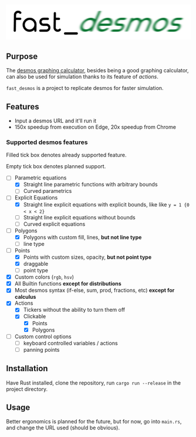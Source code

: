 ![logo](logo.png)

## Purpose

The [desmos graphing calculator](https://www.desmos.com/), besides being a good graphing calculator, can also be used
for simulation thanks to its feature of *actions*.

`fast_desmos` is a project to replicate desmos for faster simulation.

## Features

- Input a desmos URL and it'll run it
- 150x speedup from execution on Edge, 20x speedup from Chrome

### Supported desmos features

Filled tick box denotes already supported feature.

Empty tick box denotes planned support.

- [ ] Parametric equations
    - [x] Straight line parametric functions with arbitrary bounds
    - [ ] Curved parametrics
- [ ] Explicit Equations
    - [x] Straight line explicit equations with explicit bounds, like like `y = 1 {0 < x < 2}`
    - [ ] Straight line explicit equations without bounds
    - [ ] Curved explicit equations
- [ ] Polygons
    - [x] Polygons with custom fill, lines, **but not line type**
    - [ ] line type
- [ ] Points
    - [x] Points with custom sizes, opacity, **but not point type**
    - [x] draggable
    - [ ] point type
- [x] Custom colors (`rgb`, `hsv`)
- [x] All Builtin functions **except for distributions**
- [x] Most desmos syntax (if-else, sum, prod, fractions, etc) **except for calculus**
- [x] Actions
    - [x] Tickers without the ability to turn them off
    - [x] Clickable
        - [x] Points
        - [x] Polygons
- [ ] Custom control options
    - [ ] keyboard controlled variables / actions
    - [ ] panning points

## Installation

Have Rust installed, clone the repository, run `cargo run --release` in the project directory.

## Usage

Better ergonomics is planned for the future, but for now, go into `main.rs`, and change the URL used (should be
obvious).
